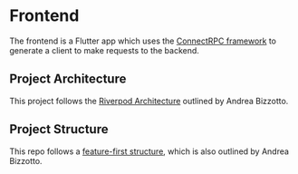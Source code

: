 # Frontend

The frontend is a Flutter app which uses the [ConnectRPC framework](https://connectrpc.com/docs/introduction) to generate a
client to make requests to the backend.

## Project Architecture

This project follows the [Riverpod Architecture](https://codewithandrea.com/articles/flutter-app-architecture-riverpod-introduction/)
outlined by Andrea Bizzotto.

## Project Structure

This repo follows a [feature-first structure](https://codewithandrea.com/articles/flutter-project-structure/), which is also outlined by Andrea Bizzotto.